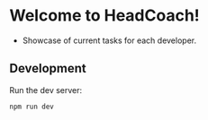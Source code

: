 # Welcome to HeadCoach!

- Showcase of current tasks for each developer.

## Development

Run the dev server:

```shellscript
npm run dev
```
